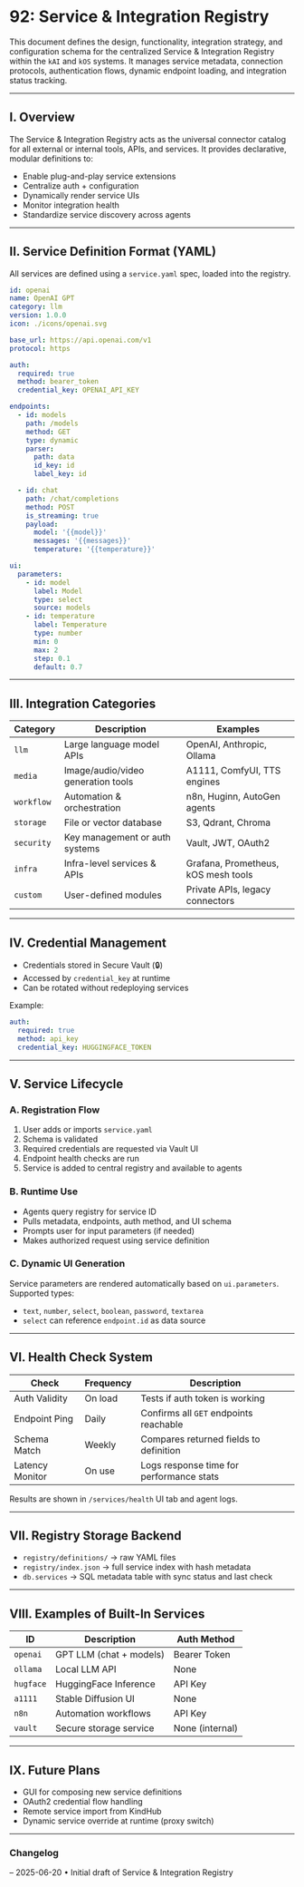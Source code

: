 # 92: Service & Integration Registry

This document defines the design, functionality, integration strategy, and configuration schema for the centralized Service & Integration Registry within the `kAI` and `kOS` systems. It manages service metadata, connection protocols, authentication flows, dynamic endpoint loading, and integration status tracking.

---

## I. Overview

The Service & Integration Registry acts as the universal connector catalog for all external or internal tools, APIs, and services. It provides declarative, modular definitions to:

- Enable plug-and-play service extensions
- Centralize auth + configuration
- Dynamically render service UIs
- Monitor integration health
- Standardize service discovery across agents

---

## II. Service Definition Format (YAML)

All services are defined using a `service.yaml` spec, loaded into the registry.

```yaml
id: openai
name: OpenAI GPT
category: llm
version: 1.0.0
icon: ./icons/openai.svg

base_url: https://api.openai.com/v1
protocol: https

auth:
  required: true
  method: bearer_token
  credential_key: OPENAI_API_KEY

endpoints:
  - id: models
    path: /models
    method: GET
    type: dynamic
    parser:
      path: data
      id_key: id
      label_key: id

  - id: chat
    path: /chat/completions
    method: POST
    is_streaming: true
    payload:
      model: '{{model}}'
      messages: '{{messages}}'
      temperature: '{{temperature}}'

ui:
  parameters:
    - id: model
      label: Model
      type: select
      source: models
    - id: temperature
      label: Temperature
      type: number
      min: 0
      max: 2
      step: 0.1
      default: 0.7
```

---

## III. Integration Categories

| Category     | Description                         | Examples                              |
| ------------ | ----------------------------------- | ------------------------------------- |
| `llm`        | Large language model APIs            | OpenAI, Anthropic, Ollama             |
| `media`      | Image/audio/video generation tools   | A1111, ComfyUI, TTS engines           |
| `workflow`   | Automation & orchestration           | n8n, Huginn, AutoGen agents           |
| `storage`    | File or vector database              | S3, Qdrant, Chroma                    |
| `security`   | Key management or auth systems       | Vault, JWT, OAuth2                    |
| `infra`      | Infra-level services & APIs          | Grafana, Prometheus, kOS mesh tools   |
| `custom`     | User-defined modules                 | Private APIs, legacy connectors       |

---

## IV. Credential Management

- Credentials stored in Secure Vault (🔒)
- Accessed by `credential_key` at runtime
- Can be rotated without redeploying services

Example:
```yaml
auth:
  required: true
  method: api_key
  credential_key: HUGGINGFACE_TOKEN
```

---

## V. Service Lifecycle

### A. Registration Flow
1. User adds or imports `service.yaml`
2. Schema is validated
3. Required credentials are requested via Vault UI
4. Endpoint health checks are run
5. Service is added to central registry and available to agents

### B. Runtime Use
- Agents query registry for service ID
- Pulls metadata, endpoints, auth method, and UI schema
- Prompts user for input parameters (if needed)
- Makes authorized request using service definition

### C. Dynamic UI Generation
Service parameters are rendered automatically based on `ui.parameters`. Supported types:

- `text`, `number`, `select`, `boolean`, `password`, `textarea`
- `select` can reference `endpoint.id` as data source

---

## VI. Health Check System

| Check               | Frequency | Description                              |
|--------------------|-----------|------------------------------------------|
| Auth Validity      | On load   | Tests if auth token is working           |
| Endpoint Ping      | Daily     | Confirms all `GET` endpoints reachable   |
| Schema Match       | Weekly    | Compares returned fields to definition   |
| Latency Monitor    | On use    | Logs response time for performance stats |

Results are shown in `/services/health` UI tab and agent logs.

---

## VII. Registry Storage Backend

- `registry/definitions/` → raw YAML files
- `registry/index.json` → full service index with hash metadata
- `db.services` → SQL metadata table with sync status and last check

---

## VIII. Examples of Built-In Services

| ID         | Description             | Auth Method     |
|------------|-------------------------|-----------------|
| `openai`   | GPT LLM (chat + models) | Bearer Token    |
| `ollama`   | Local LLM API           | None            |
| `hugface`  | HuggingFace Inference   | API Key         |
| `a1111`    | Stable Diffusion UI     | None            |
| `n8n`      | Automation workflows    | API Key         |
| `vault`    | Secure storage service  | None (internal) |

---

## IX. Future Plans

- GUI for composing new service definitions
- OAuth2 credential flow handling
- Remote service import from KindHub
- Dynamic service override at runtime (proxy switch)

---

### Changelog
– 2025-06-20 • Initial draft of Service & Integration Registry

